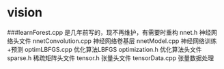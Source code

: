 # vision
###learnForest.cpp 是几年前写的，现不再维护，有需要时重构
nnet.h  神经网络头文件
nnetConvolution.cpp 神经网络卷基层
nnetModel.cpp 神经网络训练+预测
optimLBFGS.cpp  优化算法LBFGS
optimization.h  优化算法头文件
sparse.h  稀疏矩阵头文件
tensor.h  张量头文件
tensorData.cpp  张量数据处理
